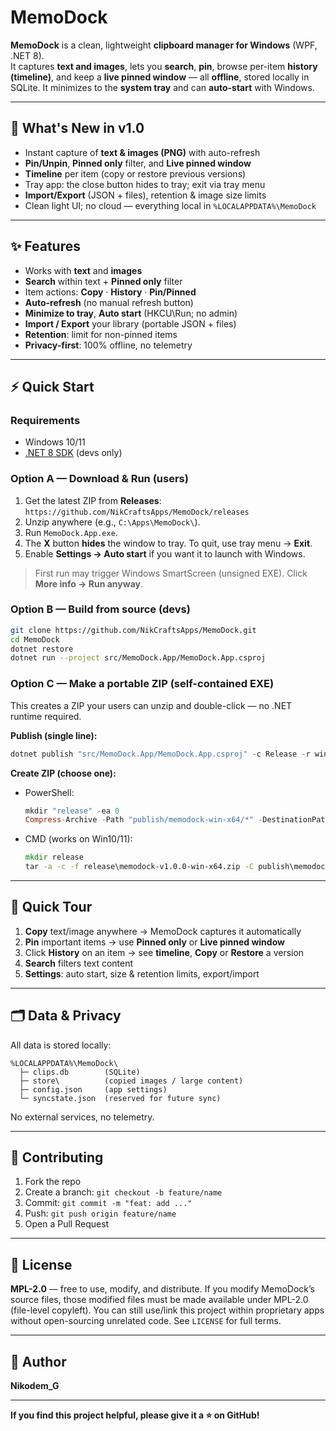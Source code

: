 # MemoDock

**MemoDock** is a clean, lightweight **clipboard manager for Windows** (WPF, .NET 8).  
It captures **text and images**, lets you **search**, **pin**, browse per-item **history (timeline)**, and keep a **live pinned window** — all **offline**, stored locally in SQLite. It minimizes to the **system tray** and can **auto-start** with Windows.

---

## 🌟 What's New in v1.0
- Instant capture of **text & images (PNG)** with auto-refresh  
- **Pin/Unpin**, **Pinned only** filter, and **Live pinned window**  
- **Timeline** per item (copy or restore previous versions)  
- Tray app: the close button hides to tray; exit via tray menu  
- **Import/Export** (JSON + files), retention & image size limits  
- Clean light UI; no cloud — everything local in `%LOCALAPPDATA%\MemoDock`

---

## ✨ Features
- Works with **text** and **images**
- **Search** within text + **Pinned only** filter
- Item actions: **Copy** · **History** · **Pin/Pinned**
- **Auto-refresh** (no manual refresh button)
- **Minimize to tray**, **Auto start** (HKCU\Run; no admin)
- **Import / Export** your library (portable JSON + files)
- **Retention**: limit for non-pinned items
- **Privacy-first**: 100% offline, no telemetry

---

## ⚡ Quick Start

### Requirements
- Windows 10/11
- [.NET 8 SDK](https://dotnet.microsoft.com/download) (devs only)

### Option A — Download & Run (users)
1. Get the latest ZIP from **Releases**:  
   `https://github.com/NikCraftsApps/MemoDock/releases`
2. Unzip anywhere (e.g., `C:\Apps\MemoDock\`).
3. Run `MemoDock.App.exe`.
4. The **X** button **hides** the window to tray. To quit, use tray menu → **Exit**.
5. Enable **Settings → Auto start** if you want it to launch with Windows.

> First run may trigger Windows SmartScreen (unsigned EXE). Click **More info → Run anyway**.

### Option B — Build from source (devs)
```bash
git clone https://github.com/NikCraftsApps/MemoDock.git
cd MemoDock
dotnet restore
dotnet run --project src/MemoDock.App/MemoDock.App.csproj
````

### Option C — Make a portable ZIP (self-contained EXE)

This creates a ZIP your users can unzip and double-click — no .NET runtime required.

**Publish (single line):**

```powershell
dotnet publish "src/MemoDock.App/MemoDock.App.csproj" -c Release -r win-x64 -p:SelfContained=true -p:PublishSingleFile=true -p:IncludeNativeLibrariesForSelfExtract=true -p:PublishTrimmed=false -p:PublishReadyToRun=true -o "publish/memodock-win-x64"
```

**Create ZIP (choose one):**

* PowerShell:

  ```powershell
  mkdir "release" -ea 0
  Compress-Archive -Path "publish/memodock-win-x64/*" -DestinationPath "release/memodock-v1.0.0-win-x64.zip" -Force
  ```
* CMD (works on Win10/11):

  ```cmd
  mkdir release
  tar -a -c -f release\memodock-v1.0.0-win-x64.zip -C publish\memodock-win-x64 .
  ```

---

## 🧭 Quick Tour

1. **Copy** text/image anywhere → MemoDock captures it automatically
2. **Pin** important items → use **Pinned only** or **Live pinned window**
3. Click **History** on an item → see **timeline**, **Copy** or **Restore** a version
4. **Search** filters text content
5. **Settings**: auto start, size & retention limits, export/import

---

## 🗂 Data & Privacy

All data is stored locally:

```
%LOCALAPPDATA%\MemoDock\
  ├─ clips.db        (SQLite)
  ├─ store\          (copied images / large content)
  ├─ config.json     (app settings)
  └─ syncstate.json  (reserved for future sync)
```

No external services, no telemetry.

---

## 🤝 Contributing

1. Fork the repo
2. Create a branch: `git checkout -b feature/name`
3. Commit: `git commit -m "feat: add ..."`
4. Push: `git push origin feature/name`
5. Open a Pull Request

---

## 📄 License

**MPL-2.0** — free to use, modify, and distribute. If you modify MemoDock’s source files, those modified files must be made available under MPL-2.0 (file-level copyleft). You can still use/link this project within proprietary apps without open-sourcing unrelated code. See `LICENSE` for full terms.

---

## 👤 Author

**Nikodem\_G**

---

**If you find this project helpful, please give it a ⭐ on GitHub!**
